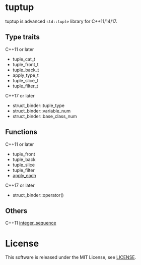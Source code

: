 # tuptup

tuptup is advanced `std::tuple` library for C++11/14/17.


## Type traits

C++11 or later
- tuple_cat_t
- tuple_front_t
- tuple_back_t
- apply_type_t
- tuple_slice_t
- tuple_filter_t

C++17 or later
- struct_binder::tuple_type
- struct_binder::variable_num
- struct_binder::base_class_num

## Functions

C++11 or later
- tuple_front
- tuple_back
- tuple_slice
- tuple_filter
- [apply_each](docs/apply_each.md)

C++17 or later
- struct_binder::operator()

## Others

C++11 [integer_sequence](docs/integer_sequence.md)


# License
This software is released under the MIT License, see [LICENSE](LICENSE).